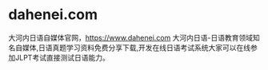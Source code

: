 # dahenei.com
大河内日语自媒体官网，https://www.dahenei.com
大河内日语-日语教育领域知名自媒体,日语真题学习资料免费分享下载,开发在线日语考试系统大家可以在线参加JLPT考试直接测试日语能力。
